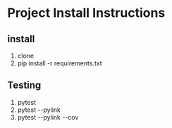 # Project Install Instructions

## install
1. clone
2. pip install -r requirements.txt

## Testing

1. pytest
2. pytest --pylink
3. pytest --pylink --cov
